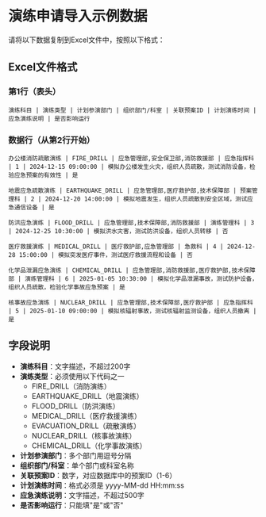 # 演练申请导入示例数据

请将以下数据复制到Excel文件中，按照以下格式：

## Excel文件格式

### 第1行（表头）
```
演练科目 | 演练类型 | 计划参演部门 | 组织部门/科室 | 关联预案ID | 计划演练时间 | 应急演练说明 | 是否影响运行
```

### 数据行（从第2行开始）

```
办公楼消防疏散演练 | FIRE_DRILL | 应急管理部,安全保卫部,消防救援部 | 应急指挥科 | 1 | 2024-12-15 09:00:00 | 模拟办公楼发生火灾，组织人员疏散，测试消防设备，检验应急预案的有效性 | 是

地震应急疏散演练 | EARTHQUAKE_DRILL | 应急管理部,医疗救护部,技术保障部 | 预案管理科 | 2 | 2024-12-20 14:00:00 | 模拟地震发生，组织人员疏散到安全区域，测试应急通信设备 | 是

防洪应急演练 | FLOOD_DRILL | 应急管理部,技术保障部,消防救援部 | 演练管理科 | 3 | 2024-12-25 10:30:00 | 模拟洪水灾害，测试防洪设备，组织人员转移 | 否

医疗救援演练 | MEDICAL_DRILL | 医疗救护部,应急管理部 | 急救科 | 4 | 2024-12-28 15:00:00 | 模拟突发医疗事件，测试医疗救援流程和设备 | 否

化学品泄漏应急演练 | CHEMICAL_DRILL | 应急管理部,消防救援部,医疗救护部,技术保障部 | 演练管理科 | 6 | 2025-01-05 10:30:00 | 模拟化学品泄漏事故，测试防护设备，组织人员疏散，检验化学事故应急预案 | 是

核事故应急演练 | NUCLEAR_DRILL | 应急管理部,技术保障部,医疗救护部 | 应急指挥科 | 5 | 2025-01-10 09:00:00 | 模拟核辐射事故，测试核辐射监测设备，组织人员撤离 | 是
```

## 字段说明

- **演练科目**：文字描述，不超过200字
- **演练类型**：必须使用以下代码之一
  - FIRE_DRILL（消防演练）
  - EARTHQUAKE_DRILL（地震演练）
  - FLOOD_DRILL（防洪演练）
  - MEDICAL_DRILL（医疗救援演练）
  - EVACUATION_DRILL（疏散演练）
  - NUCLEAR_DRILL（核事故演练）
  - CHEMICAL_DRILL（化学事故演练）
- **计划参演部门**：多个部门用逗号分隔
- **组织部门/科室**：单个部门或科室名称
- **关联预案ID**：数字，对应数据库中的预案ID（1-6）
- **计划演练时间**：格式必须是 yyyy-MM-dd HH:mm:ss
- **应急演练说明**：文字描述，不超过500字
- **是否影响运行**：只能填"是"或"否"









